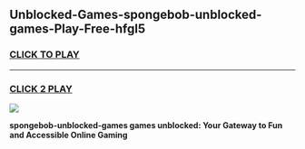 
## Unblocked-Games-spongebob-unblocked-games-Play-Free-hfgl5
<h3>
<a href="https://premium76.site?title=spongebob-unblocked-games&ref=22A">CLICK TO PLAY</a></h3>
<hr>

<h3>
<a href="https://premium76.site?title=spongebob-unblocked-games&ref=22A">CLICK 2 PLAY</a>
  
</h3>

<a href="https://premium76.site?title=spongebob-unblocked-games&ref=22A"><img src="https://clearcache.store/games.png"></a>


**spongebob-unblocked-games games unblocked: Your Gateway to Fun and Accessible Online Gaming**
